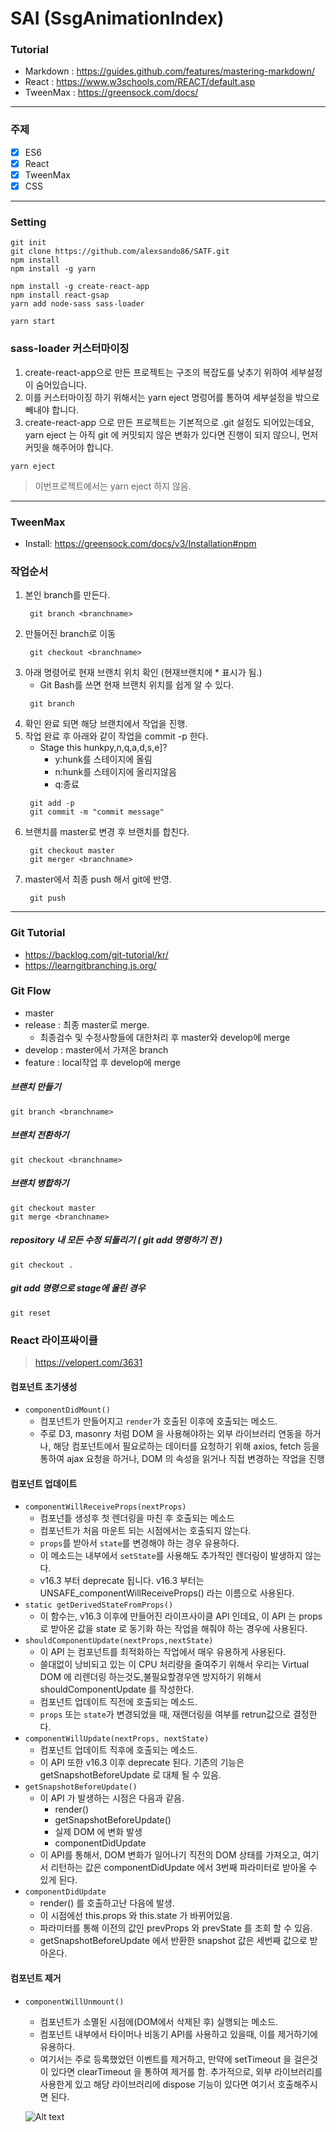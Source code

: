 # SAI (SsgAnimationIndex)

### Tutorial
- Markdown : https://guides.github.com/features/mastering-markdown/
- React : https://www.w3schools.com/REACT/default.asp
- TweenMax : https://greensock.com/docs/

<hr />

### 주제
 - [x] ES6
 - [x] React
 - [x] TweenMax
 - [x] CSS

<hr />

 ### Setting
 > 
    git init
    git clone https://github.com/alexsando86/SATF.git
    npm install
    npm install -g yarn
 > 
    npm install -g create-react-app
    npm install react-gsap
    yarn add node-sass sass-loader
 > 
    yarn start
    
### sass-loader 커스터마이징
1. create-react-app으로 만든 프로젝트는 구조의 복잡도를 낮추기 위하여 세부설정이 숨어있습니다.
2. 이를 커스터마이징 하기 위해서는 yarn eject 명렁어를 통하여 세부설정을 밖으로 빼내야 합니다.
3. create-react-app 으로 만든 프로젝트는 기본적으로 .git 설정도 되어있는데요, yarn eject 는 아직 git 에 커밋되지 않은 변화가 있다면 진행이 되지 않으니, 먼저 커밋을 해주어야 합니다.
> 
    yarn eject
    
> 이번프로젝트에서는 yarn eject 하지 않음.

<hr />

### TweenMax
- Install: https://greensock.com/docs/v3/Installation#npm

### 작업순서
1. 본인 branch를 만든다.
    >   
        git branch <branchname>
2. 만들어진 branch로 이동
    >   
        git checkout <branchname>
3. 아래 명령어로 현재 브랜치 위치 확인 (현재브랜치에 * 표시가 됨.)
    - Git Bash를 쓰면 현재 브랜치 위치를 쉽게 알 수 있다.
    >   
        git branch
4. 확인 완료 되면 해당 브랜치에서 작업을 진행.
5. 작업 완료 후 아래와 같이 작업을 commit -p 한다.
    - Stage this hunkpy,n,q,a,d,s,e]? 
        + y:hunk를 스테이지에 올림
        + n:hunk를 스테이지에 올리지않음
        + q:종료
    >   
        git add -p
        git commit -m "commit message"
6. 브랜치를 master로 변경 후 브랜치를 합친다.
    >   
        git checkout master
        git merger <branchname>
7. master에서 최종 push 해서 git에 반영.
    >   
        git push
<hr />

### Git Tutorial
- https://backlog.com/git-tutorial/kr/
- https://learngitbranching.js.org/

### Git Flow
- master
- release : 최종 master로 merge.
     + 최종검수 및 수정사항들에 대한처리 후 master와 develop에 merge
- develop : master에서 가져온 branch
- feature : local작업 후 develop에 merge

##### 브랜치 만들기
>   
    git branch <branchname>
##### 브랜치 전환하기
>   
    git checkout <branchname>
##### 브랜치 병합하기
>   
    git checkout master
    git merge <branchname>

##### repository 내 모든 수정 되돌리기 ( git add 명령하기 전 )
>   
    git checkout .
    
##### git add 명령으로 stage에 올린 경우
>   
    git reset
    
### React 라이프싸이클
> https://velopert.com/3631
#### 컴포넌트 초기생성
-  `componentDidMount()`
    + 컴포넌트가 만들어지고 `render`가 호출된 이후에 호출되는 메소드.
    + 주로 D3, masonry 처럼 DOM 을 사용해야하는 외부 라이브러리 연동을 하거나, 해당 컴포넌트에서 필요로하는 데이터를 요청하기 위해 axios, fetch 등을 통하여 ajax 요청을 하거나, DOM 의 속성을 읽거나 직접 변경하는 작업을 진행

#### 컴포넌트 업데이트
- `componentWillReceiveProps(nextProps)`
    + 컴포넌틑 생성후 첫 렌더링을 마친 후 호출되는 메소드
    + 컴포넌트가 처음 마운트 되는 시점에서는 호출되지 않는다.
    + `props`를 받아서 `state`를 변경해야 하는 경우 유용하다.
    + 이 메소드는 내부에서 `setState`를 사용해도 추가적인 렌더링이 발생하지 않는다.
    +  v16.3 부터 deprecate 됩니다. v16.3 부터는 UNSAFE_componentWillReceiveProps() 라는 이름으로 사용된다.
- `static getDerivedStateFromProps()`
    + 이 함수는, v16.3 이후에 만들어진 라이프사이클 API 인데요, 이 API 는 props 로 받아온 값을 state 로 동기화 하는 작업을 해줘야 하는 경우에 사용된다.
- `shouldComponentUpdate(nextProps,nextState)`
    + 이 API 는 컴포넌트를 최적화하는 작업에서 매우 유용하게 사용된다.
    + 쓸대없이 낭비되고 있는 이 CPU 처리량을 줄여주기 위해서 우리는 Virtual DOM 에 리렌더링 하는것도,불필요할경우엔 방지하기 위해서 shouldComponentUpdate 를 작성한다.
    + 컴포넌트 업데이트 직전에 호출되는 메소드.
    + `props` 또는 `state`가 변경되었을 때, 재랜더링을 여부를 retrun값으로 결정한다.
-  `componentWillUpdate(nextProps, nextState)`
    + 컴포넌트 업데이트 직후에 호출되는 메소드.
    + 이 API 또한 v16.3 이후 deprecate 된다. 기존의 기능은 getSnapshotBeforeUpdate 로 대체 될 수 있음.
- `getSnapshotBeforeUpdate()`
    + 이 API 가 발생하는 시점은 다음과 같음.      
      - render()
      - getSnapshotBeforeUpdate()
      - 실제 DOM 에 변화 발생
      - componentDidUpdate
    + 이 API를 통해서, DOM 변화가 일어나기 직전의 DOM 상태를 가져오고, 여기서 리턴하는 값은 componentDidUpdate 에서 3번째 파라미터로 받아올 수 있게 된다.
- `componentDidUpdate`
    + render() 를 호출하고난 다음에 발생.
    + 이 시점에선 this.props 와 this.state 가 바뀌어있음. 
    + 파라미터를 통해 이전의 값인 prevProps 와 prevState 를 조회 할 수 있음.
    + getSnapshotBeforeUpdate 에서 반환한 snapshot 값은 세번째 값으로 받아온다.
    
#### 컴포넌트 제거
- `componentWillUnmount()`
    + 컴포넌트가 소멸된 시점에(DOM에서 삭제된 후) 실행되는 메소드.
    + 컴포넌트 내부에서 타이머나 비동기 API를 사용하고 있을때, 이를 제거하기에 유용하다.
    + 여기서는 주로 등록했었던 이벤트를 제거하고, 만약에 setTimeout 을 걸은것이 있다면 clearTimeout 을 통하여 제거를 함. 추가적으로, 외부 라이브러리를 사용한게 있고 해당 라이브러리에 dispose 기능이 있다면 여기서 호출해주시면 된다.
    
    ![Alt text](https://pbs.twimg.com/media/DZ-97vzW4AAbcZj.jpg)